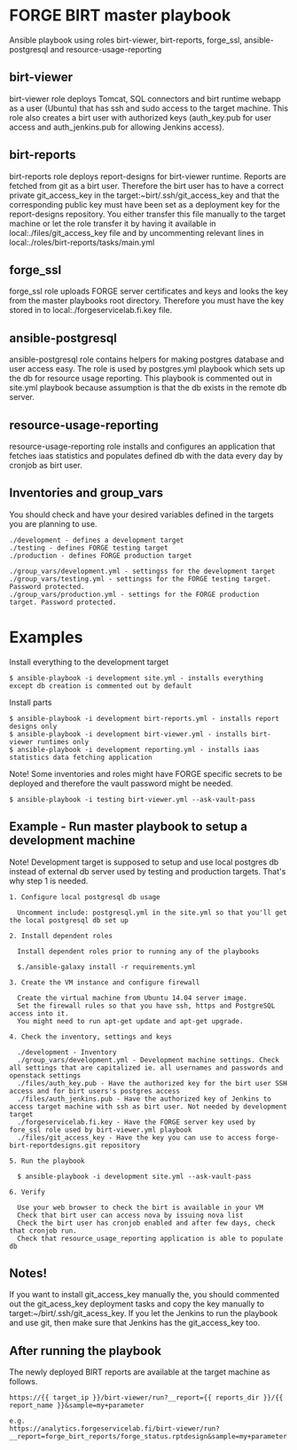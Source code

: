FORGE BIRT master playbook
====================

Ansible playbook using roles birt-viewer, birt-reports, forge_ssl, ansible-postgresql and resource-usage-reporting

birt-viewer
------------

birt-viewer role deploys Tomcat, SQL connectors and birt runtime webapp as a user (Ubuntu) that has ssh and sudo access to the target machine. This role also creates a birt user with authorized keys (auth_key.pub for user access and auth_jenkins.pub for allowing Jenkins access).

birt-reports
------------

birt-reports role deploys report-designs for birt-viewer runtime. Reports are fetched from git as a birt user. Therefore the birt user has to have a correct private git_access_key in the target:~birt/.ssh/git_access_key and that the corresponding public key must have been set as a deployment key for the report-designs repository. You either transfer this file manually to the target machine or let the role transfer it by having it available in local:./files/git_access_key file and by uncommenting relevant lines in local:./roles/birt-reports/tasks/main.yml

forge_ssl
------------

forge_ssl role uploads FORGE server certificates and keys and looks the key from the master playbooks root directory. Therefore you must have the key stored in to local:./forgeservicelab.fi.key file.

ansible-postgresql
------------------

ansible-postgresql role contains helpers for making postgres database and user access easy. The role is used by postgres.yml playbook which sets up the db for resource usage reporting. This playbook is commented out in site.yml playbook because assumption is that the db exists in the remote db server.

resource-usage-reporting
------------------------

resource-usage-reporting role installs and configures an application that fetches iaas statistics and populates defined db with the data every day by cronjob as birt user.

Inventories and group_vars
--------------------------

You should check and have your desired variables defined in the targets you are planning to use.

	./development - defines a development target
	./testing - defines FORGE testing target
	./production - defines FORGE production target

	./group_vars/development.yml - settingss for the development target
	./group_vars/testing.yml - settingss for the FORGE testing target. Password protected.
	./group_vars/production.yml - settings for the FORGE production target. Password protected.

Examples
========

Install everything to the development target

	$ ansible-playbook -i development site.yml - installs everything except db creation is commented out by default

Install parts

	$ ansible-playbook -i development birt-reports.yml - installs report designs only
	$ ansible-playbook -i development birt-viewer.yml - installs birt-viewer runtimes only
	$ ansible-playbook -i development reporting.yml - installs iaas statistics data fetching application

Note! Some inventories and roles might have FORGE specific secrets to be deployed and therefore the vault password might be needed.

	$ ansible-playbook -i testing birt-viewer.yml --ask-vault-pass


Example - Run master playbook to setup a development machine
------------------------------------------------------------

Note! Development target is supposed to setup and use local postgres db instead of external db server used by testing and production targets. That's why step 1 is needed.

	1. Configure local postgresql db usage

	  Uncomment include: postgresql.yml in the site.yml so that you'll get the local postgresql db set up

	2. Install dependent roles

	  Install dependent roles prior to running any of the playbooks

	  $./ansible-galaxy install -r requirements.yml

	3. Create the VM instance and configure firewall

	  Create the virtual machine from Ubuntu 14.04 server image.
	  Set the firewall rules so that you have ssh, https and PostgreSQL access into it.
	  You might need to run apt-get update and apt-get upgrade.

	4. Check the inventory, settings and keys

	  ./development - Inventory
	  ./group_vars/development.yml - Development machine settings. Check all settings that are capitalized ie. all usernames and passwords and openstack settings
	  ./files/auth_key.pub - Have the authorized key for the birt user SSH access and for birt users's postgres access
	  ./files/auth_jenkins.pub - Have the authorized key of Jenkins to access target machine with ssh as birt user. Not needed by development target
	  ./forgeservicelab.fi.key - Have the FORGE server key used by fore_ssl role used by birt-viewer.yml playbook
	  ./files/git_access_key - Have the key you can use to access forge-birt-reportdesigns.git repository

	5. Run the playbook

	  $ ansible-playbook -i development site.yml --ask-vault-pass

	6. Verify

	  Use your web browser to check the birt is available in your VM
	  Check that birt user can access nova by issuing nova list
	  Check the birt user has cronjob enabled and after few days, check that cronjob run.
	  Check that resource_usage_reporting application is able to populate db


Notes! 
------

If you want to install git_access_key manually the, you should commented out the git_acess_key deployment tasks and copy the key manually to target:~/birt/.ssh/git_acess_key. If you let the Jenkins to run the playbook and use git, then make sure that Jenkins has the git_access_key too.
	
After running the playbook
--------------------

The newly deployed BIRT reports are available at the target machine as follows.

	https://{{ target_ip }}/birt-viewer/run?__report={{ reports_dir }}/{{ report_name }}&sample=my+parameter

	e.g.
	https://analytics.forgeservicelab.fi/birt-viewer/run?__report=forge_birt_reports/forge_status.rptdesign&sample=my+parameter
   
